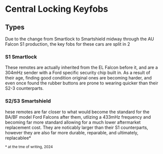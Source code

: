 # Central Locking Keyfobs

## Types
Due to the change from Smartlock to Smartshield midway through the AU Falcon S1 production, the key fobs for these cars are split in 2

### S1 Smartlock
These remotes are actually inherited from the EL Falcon before it, and are a 304mHz sender with a Ford specific security chip built in. As a result of their age, finding good condition original ones are becoming harder, and even once found the rubber buttons are prone to wearing quicker than their S2-3 counterparts.

<!--TODO add pic-->

<!--TODO add information about a KEYDIY workaround for the remote-->

<!--TODO add programming instructions-->

### S2/S3 Smartshield
hese remotes are far closer to what would become the standard for the BA/BF model Ford Falcons after them, utlizing a 433mHz frequency and becoming far more standard allowing for a much lower aftermarket replacement cost. They are noticably larger than their S1 counterparts, however they are also far more durable, reparable, and ultimately, replacablee*

<sup>* at the tme of writing, 2024</sup>

<!--TODO add programming instructions-->